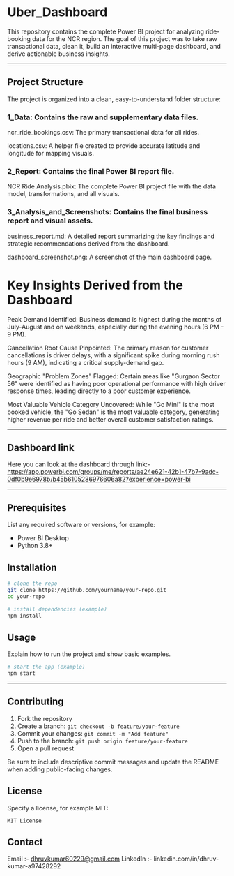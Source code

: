 # Uber_Dashboard


This repository contains the complete Power BI project for analyzing ride-booking data for the NCR region. The goal of this project was to take raw transactional data, clean it, build an interactive multi-page dashboard, and derive actionable business insights.

---



## Project Structure
The project is organized into a clean, easy-to-understand folder structure:

### 1_Data: Contains the raw and supplementary data files.

ncr_ride_bookings.csv: The primary transactional data for all rides.

locations.csv: A helper file created to provide accurate latitude and longitude for mapping visuals.

### 2_Report: Contains the final Power BI report file.

NCR Ride Analysis.pbix: The complete Power BI project file with the data model, transformations, and all visuals.

### 3_Analysis_and_Screenshots: Contains the final business report and visual assets.

business_report.md: A detailed report summarizing the key findings and strategic recommendations derived from the dashboard.

dashboard_screenshot.png: A screenshot of the main dashboard page.


# Key Insights Derived from the Dashboard
Peak Demand Identified: Business demand is highest during the months of July-August and on weekends, especially during the evening hours (6 PM - 9 PM).

Cancellation Root Cause Pinpointed: The primary reason for customer cancellations is driver delays, with a significant spike during morning rush hours (9 AM), indicating a critical supply-demand gap.

Geographic "Problem Zones" Flagged: Certain areas like "Gurgaon Sector 56" were identified as having poor operational performance with high driver response times, leading directly to a poor customer experience.

Most Valuable Vehicle Category Uncovered: While "Go Mini" is the most booked vehicle, the "Go Sedan" is the most valuable category, generating higher revenue per ride and better overall customer satisfaction ratings.

---

## Dashboard link

Here you can look at the dashboard through link:-
https://app.powerbi.com/groups/me/reports/ae24e621-42b1-47b7-9adc-0df0b9e6978b/b45b6105286976606a82?experience=power-bi




---

## Prerequisites

List any required software or versions, for example:

* Power BI Desktop
* Python 3.8+

## Installation

```bash
# clone the repo
git clone https://github.com/yourname/your-repo.git
cd your-repo

# install dependencies (example)
npm install
```

## Usage

Explain how to run the project and show basic examples.

```bash
# start the app (example)
npm start
```

---


## Contributing

1. Fork the repository
2. Create a branch: `git checkout -b feature/your-feature`
3. Commit your changes: `git commit -m "Add feature"`
4. Push to the branch: `git push origin feature/your-feature`
5. Open a pull request

Be sure to include descriptive commit messages and update the README when adding public-facing changes.

## License

Specify a license, for example MIT:

```
MIT License
```

## Contact

Email :- dhruvkumar60229@gmail.com
LinkedIn :- linkedin.com/in/dhruv-kumar-a97428292

